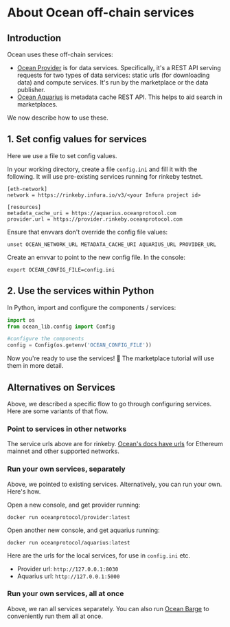 <!--
Copyright 2021 Ocean Protocol Foundation
SPDX-License-Identifier: Apache-2.0
-->

# About Ocean off-chain services

## Introduction

Ocean uses these off-chain services:

-   [Ocean Provider](https://github.com/oceanprotocol/provider) is for data services. Specifically, it's a REST API serving requests for two types of data services: static urls (for downloading data) and compute services. It's run by the marketplace or the data publisher.
-   [Ocean Aquarius](https://github.com/oceanprotocol/aquarius) is metadata cache REST API. This helps to aid search in marketplaces.

We now describe how to use these.

## 1. Set config values for services

Here we use a file to set config values.

In your working directory, create a file `config.ini` and fill it with the following. It will use pre-existing services running for rinkeby testnet.

    [eth-network]
    network = https://rinkeby.infura.io/v3/<your Infura project id>

    [resources]
    metadata_cache_uri = https://aquarius.oceanprotocol.com
    provider.url = https://provider.rinkeby.oceanprotocol.com

Ensure that envvars don't override the config file values:

```console
unset OCEAN_NETWORK_URL METADATA_CACHE_URI AQUARIUS_URL PROVIDER_URL
```

Create an envvar to point to the new config file. In the console:

```console
export OCEAN_CONFIG_FILE=config.ini
```

## 2. Use the services within Python

In Python, import and configure the components / services:

```python
import os
from ocean_lib.config import Config

#configure the components
config = Config(os.getenv('OCEAN_CONFIG_FILE'))
```

Now you're ready to use the services! 🐳 The marketplace tutorial will use them in more detail.

## Alternatives on Services

Above, we described a specific flow to go through configuring services. Here are some variants of that flow.

### Point to services in other networks

The service urls above are for rinkeby. [Ocean's docs have urls](https://docs.oceanprotocol.com/concepts/networks) for Ethereum mainnet and other supported networks.

### Run your own services, separately

Above, we pointed to existing services. Alternatively, you can run your own. Here's how.

Open a new console, and get provider running:

```console
docker run oceanprotocol/provider:latest
```

Open another new console, and get aquarius running:

```console
docker run oceanprotocol/aquarius:latest
```

Here are the urls for the local services, for use in `config.ini` etc.

-   Provider url: `http://127.0.0.1:8030`
-   Aquarius url: `http://127.0.0.1:5000`

### Run your own services, all at once

Above, we ran all services separately. You can also run [Ocean Barge](https://github.com/oceanprotocol/barge) to conveniently run them all at once.
